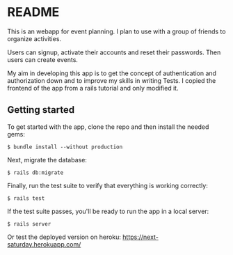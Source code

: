 # README

This is an webapp for event planning. I plan to use with a group of friends to organize activities.

Users can signup, activate their accounts and reset their passwords. Then users can create events.

My aim in developing this app is to get the concept of authentication and authorization down and to improve my skills in writing Tests.
I copied the frontend of the app from a rails tutorial and only modified it.



## Getting started

To get started with the app, clone the repo and then install the needed gems:

```
$ bundle install --without production
```

Next, migrate the database:

```
$ rails db:migrate
```

Finally, run the test suite to verify that everything is working correctly:

```
$ rails test
```

If the test suite passes, you'll be ready to run the app in a local server:

```
$ rails server
```

Or test the deployed version on heroku: https://next-saturday.herokuapp.com/